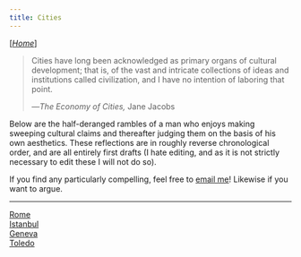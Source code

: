 ```yaml
---
title: Cities
---
```


\[*[Home](/)*\]

> Cities have long been acknowledged as primary organs of cultural development; that is, of the vast and intricate collections of ideas and institutions called civilization, and I have no intention of laboring that point.
> 
> —_The Economy of Cities,_ Jane Jacobs

Below are the half-deranged rambles of a man who enjoys making sweeping cultural claims and thereafter judging them on the basis of his own aesthetics. These reflections are in roughly reverse chronological order, and are all entirely first drafts (I hate editing, and as it is not strictly necessary to edit these I will not do so).

If you find any particularly compelling, feel free to [email me](mailto:kumar.yudhister@proton.me)! Likewise if you want to argue.

---

[Rome](/rome)  
[Istanbul](/istanbul)  
[Geneva](/geneva)  
[Toledo](/toledo)  
